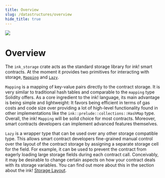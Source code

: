 ```yaml
---
title: Overview
slug: /datastructures/overview
hide_title: true
---
```


<img src="/img/title/storage.svg" className="titlePic" />

# Overview

The `ink_storage` crate acts as the standard storage library for ink! smart contracts.
At the moment it provides two primitives for interacting with storage,
[`Mapping`](https://docs.rs/ink_storage/5.0.0/ink_storage/struct.Mapping.html)
and [`Lazy`](https://docs.rs/ink_storage/5.0.0/ink_storage/struct.Lazy.html).

`Mapping` is a mapping of key-value pairs directly to the contract storage. It is very
similar to traditional hash tables and comparable to the `mapping` type Solidity offers.
As a core ingredient to the ink! language, its main advantage is being simple and
lightweight: It favors being efficient in terms of gas costs and code size
over providing a lot of high-level functionality found in other implementations
like the `ink::prelude::collections::HashMap` type.
Overall, the ink! `Mapping` will be solid choice for most contracts. Moreover, smart
contracts developers can implement advanced features themselves.

`Lazy` is a wrapper type that can be used over any other storage compatible type.
This allows smart contract developers fine-grained manual control over the layout of
the contract storage by assigning a separate storage cell for the field. For example,
it can be used to prevent the contract from eagerly loading large storage fields
during each contract call.
Conceivably, it may be desirable to change certain aspects on how your contract deals with
its storage variables. You can find out more about this in the section about the ink!
[Storage Layout](./storage-layout.md).
